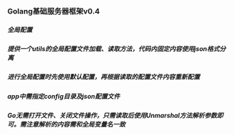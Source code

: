 ### Golang基础服务器框架v0.4
##### 全局配置
##### 提供一个utils的全局配置文件加载、读取方法，代码内固定内容使用json格式分离
##### 进行全局配置时先使用默认配置，再根据读取的配置文件内容重新配置
##### app中需指定config目录及json配置文件
##### Go无需打开文件、关闭文件操作，只需读取后使用Unmarshal方法解析参数即可。需注意解析的内容需和全局变量名一致